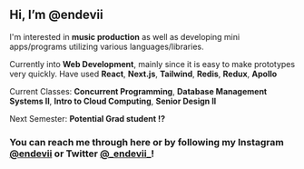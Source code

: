 ## Hi, I’m @endevii
I'm interested in **music production** as well as developing mini apps/programs utilizing various languages/libraries.

Currently into **Web Development**, mainly since it is easy to make prototypes very quickly. Have used **React**, **Next.js**, **Tailwind**, **Redis**, **Redux**, **Apollo**

Current Classes: **Concurrent Programming**, **Database Management Systems II**, **Intro to Cloud Computing**, **Senior Design II**

Next Semester: **Potential Grad student !?**

### You can reach me through here or by following my Instagram [@endevii](https://www.instagram.com/endevii) or Twitter [@\_endevii\_](https://twitter.com/_endevii_)!

<!---
endevii/endevii is a ✨ special ✨ repository because its `README.md` (this file) appears on your GitHub profile.
You can click the Preview link to take a look at your changes.
--->
